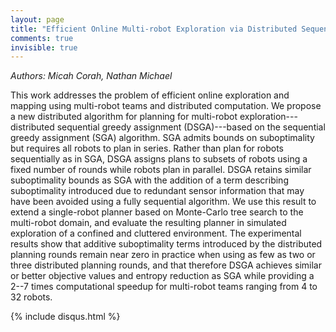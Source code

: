 ```yaml
---
layout: page
title: "Efficient Online Multi-robot Exploration via Distributed Sequential Greedy Assignment"
comments: true
invisible: true
---
```


<p class="text-left"><i>Authors: Micah Corah, Nathan Michael</i></p>

This work addresses the problem of efficient online exploration and mapping using multi-robot teams and distributed computation.  We propose a new distributed algorithm for planning for multi-robot exploration---distributed sequential greedy assignment (DSGA)---based on the sequential greedy assignment (SGA) algorithm. SGA admits bounds on suboptimality but requires all robots to plan in series. Rather than plan for robots sequentially as in SGA, DSGA assigns plans to subsets of robots using a fixed number of rounds while robots plan in parallel.  DSGA retains similar suboptimality bounds as SGA with the addition of a term describing suboptimality introduced due to redundant sensor information that may have been avoided using a fully sequential algorithm.  We use this result to extend a single-robot planner based on Monte-Carlo tree search to the multi-robot domain, and evaluate the resulting planner in simulated exploration of a confined and cluttered environment.  The experimental results show that additive suboptimality terms introduced by the distributed planning rounds remain near zero in practice when using as few as two or three distributed planning rounds, and that therefore DSGA achieves similar or better objective values and entropy reduction as SGA while providing a 2--7 times computational speedup for multi-robot teams ranging from 4 to 32 robots.

{% include disqus.html %}